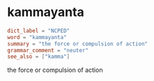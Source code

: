 # kammayanta

``` toml
dict_label = "NCPED"
word = "kammayanta"
summary = "the force or compulsion of action"
grammar_comment = "neuter"
see_also = ["kamma"]
```

the force or compulsion of action

